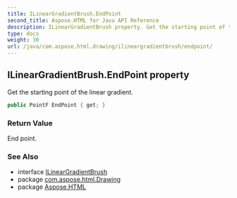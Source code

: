 ```yaml
---
title: ILinearGradientBrush.EndPoint
second_title: Aspose.HTML for Java API Reference
description: ILinearGradientBrush property. Get the starting point of the linear gradient
type: docs
weight: 30
url: /java/com.aspose.html.drawing/ilineargradientbrush/endpoint/
---
```

## ILinearGradientBrush.EndPoint property

Get the starting point of the linear gradient.

```java
public PointF EndPoint { get; }
```

### Return Value

End point.

### See Also

* interface [ILinearGradientBrush](../)
* package [com.aspose.html.Drawing](../../ilineargradientbrush/)
* package [Aspose.HTML](../../../)
